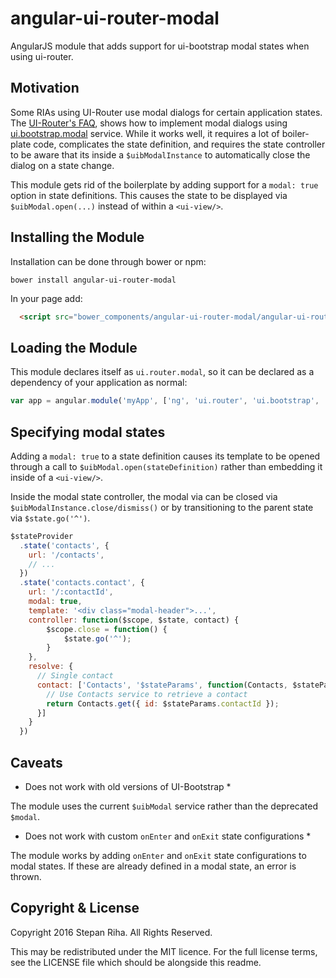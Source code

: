 angular-ui-router-modal
=========================

AngularJS module that adds support for ui-bootstrap modal states when using ui-router.

Motivation
----------

Some RIAs using UI-Router use modal dialogs for certain application states.
The [UI-Router's FAQ](https://github.com/angular-ui/ui-router/wiki/Frequently-Asked-Questions#how-to-open-a-dialogmodal-at-a-certain-state),
shows how to implement modal dialogs using [ui.bootstrap.modal](http://angular-ui.github.io/bootstrap/#/modal) service.
While it works well,  it requires a lot of boiler-plate code, complicates the state definition, and requires the state
controller to be aware that its inside a `$uibModalInstance` to automatically close the dialog on a state change.
 
This module gets rid of the boilerplate by adding support for a `modal: true` option in state definitions.
 This causes the state to be displayed via `$uibModal.open(...)` instead of within a `<ui-view/>`.

Installing the Module
---------------------
Installation can be done through bower or npm:
``` shell
bower install angular-ui-router-modal
```

In your page add:
```html
  <script src="bower_components/angular-ui-router-modal/angular-ui-router-modal.js"></script>
```

Loading the Module
------------------

This module declares itself as `ui.router.modal`, so it can be declared as a dependency of your application as normal:

```javascript
var app = angular.module('myApp', ['ng', 'ui.router', 'ui.bootstrap', 'ui.router.modal']);
```

Specifying modal states
---------------------------------------------

Adding a `modal: true` to a state definition causes its template to be opened through a call to
 `$uibModal.open(stateDefinition)` rather than embedding it inside of a `<ui-view/>`.

Inside the modal state controller, the modal via can be closed via `$uibModalInstance.close/dismiss()` or by 
transitioning to the parent state via `$state.go('^')`.


```javascript
$stateProvider
  .state('contacts', {
    url: '/contacts',
    // ...
  })
  .state('contacts.contact', {
    url: '/:contactId',
    modal: true,
    template: '<div class="modal-header">...',
    controller: function($scope, $state, contact) {
		$scope.close = function() {
			$state.go('^');
		}
    },
    resolve: {
      // Single contact
      contact: ['Contacts', '$stateParams', function(Contacts, $stateParams) {
        // Use Contacts service to retrieve a contact
        return Contacts.get({ id: $stateParams.contactId });
      }]
    }
  })
```

Caveats
-------

* Does not work with old versions of UI-Bootstrap *

The module uses the current `$uibModal` service rather than the deprecated `$modal`.

* Does not work with custom `onEnter` and `onExit` state configurations *
 
The module works by adding `onEnter` and `onExit` state configurations to modal states.
If these are already defined in a modal state, an error is thrown.

Copyright & License
-------------------

Copyright 2016 Stepan Riha. All Rights Reserved.

This may be redistributed under the MIT licence. For the full license terms, see the LICENSE file which
should be alongside this readme.
